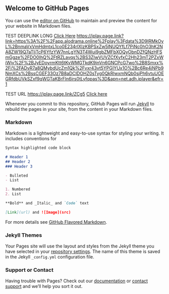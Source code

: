 ## Welcome to GitHub Pages

You can use the [editor on GitHub](https://github.com/tuandungnguyen/tuandungnguyen.github.io/edit/main/index.md) to maintain and preview the content for your website in Markdown files.

TEST DEEPLINK LONG
[Click Here](https://iplay.page.link?link=https%3A%2F%2Fapp.alodrama.online%2Fplay%3Fdata%3D9IRMkOyL%2BnmaVxVmHdmtxL1co0E234rlXIzKBPSxZw5lNUQYfLf7PiNc0hO3hK2NA8ZW19Q7aTIjTcP6YfzYW7nnLgYN3T4Wui9gbZMFbXOQyObnDZfQNzHFSmGgze%2FDO0IhQ%2FtRZLavqs%2BS3ZIwVUVZCfXvfxC2Hh23mT2PZxWiWjy%2F%2BJyEDoyrmKtt6tKvWMGTkdK9inVn6GNCPcG7wo%2B8Smxx%2Fj%2FADvR7a8QMybdUcZm1Qk%2Fvxr43vt5YPGIYUx1O%2Bc6Re4jNPb9NmXCs%2BssCGEF33Oz7B8aDCIDOHZ0sTyg0QkRlwxmNQb0sjPh6vtuUOEGRfdbUVkSZxf9qWGTaKBrFln6irs0tLyfqpas%3D&apn=net.adh.iplayer&efr=1)
https://iplay.page.link?link=https%3A%2F%2Fapp.alodrama.online%2Fplay%3Fdata%3D9IRMkOyL%2BnmaVxVmHdmtxL1co0E234rlXIzKBPSxZw5lNUQYfLf7PiNc0hO3hK2NA8ZW19Q7aTIjTcP6YfzYW7nnLgYN3T4Wui9gbZMFbXOQyObnDZfQNzHFSmGgze%2FDO0IhQ%2FtRZLavqs%2BS3ZIwVUVZCfXvfxC2Hh23mT2PZxWiWjy%2F%2BJyEDoyrmKtt6tKvWMGTkdK9inVn6GNCPcG7wo%2B8Smxx%2Fj%2FADvR7a8QMybdUcZm1Qk%2Fvxr43vt5YPGIYUx1O%2Bc6Re4jNPb9NmXCs%2BssCGEF33Oz7B8aDCIDOHZ0sTyg0QkRlwxmNQb0sjPh6vtuUOEGRfdbUVkSZxf9qWGTaKBrFln6irs0tLyfqpas%3D&apn=net.adh.iplayer&efr=1

TEST URL https://iplay.page.link/ZCg5
[Click here](https://iplay.page.link/ZCg5)

Whenever you commit to this repository, GitHub Pages will run [Jekyll](https://jekyllrb.com/) to rebuild the pages in your site, from the content in your Markdown files.

### Markdown

Markdown is a lightweight and easy-to-use syntax for styling your writing. It includes conventions for

```markdown
Syntax highlighted code block

# Header 1
## Header 2
### Header 3

- Bulleted
- List

1. Numbered
2. List

**Bold** and _Italic_ and `Code` text

[Link](url) and ![Image](src)
```

For more details see [GitHub Flavored Markdown](https://guides.github.com/features/mastering-markdown/).

### Jekyll Themes

Your Pages site will use the layout and styles from the Jekyll theme you have selected in your [repository settings](https://github.com/tuandungnguyen/tuandungnguyen.github.io/settings). The name of this theme is saved in the Jekyll `_config.yml` configuration file.

### Support or Contact

Having trouble with Pages? Check out our [documentation](https://docs.github.com/categories/github-pages-basics/) or [contact support](https://github.com/contact) and we’ll help you sort it out.
